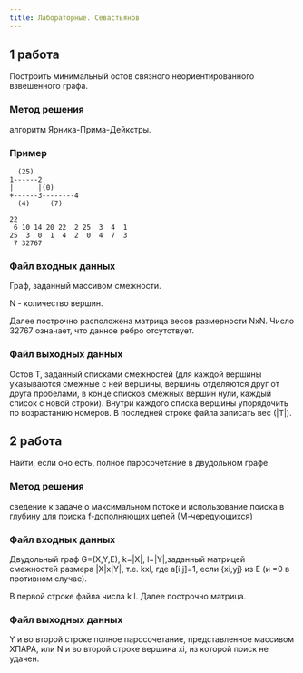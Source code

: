 ```yaml
---
title: Лабораторные. Севастьянов
---
```


## 1 работа

Построить минимальный остов связного неориентированного взвешенного графа.

### Метод решения

алгоритм Ярника-Прима-Дейкстры.

### Пример

```
  (25)
1------2
|      |(0)
+------3--------4
  (4)     (7)
```

```
22
 6 10 14 20 22  2 25  3  4  1
25  3  0  1  4  2  0  4  7  3
 7 32767
```

### Файл входных данных

Граф, заданный массивом смежности.

N - количество вершин.

Далее построчно расположена матрица весов размерности NxN. Число 32767 означает, что данное ребро отсутствует.

### Файл выходных данных

Остов T, заданный списками смежностей (для каждой вершины указываются смежные с ней вершины, вершины отделяются друг от друга пробелами, в конце списков смежных вершин нули, каждый список с новой строки). Внутри каждого списка вершины упорядочить по возрастанию номеров. В последней строке файла записать вес (\|T\|).

## 2 работа

Найти, если оно есть, полное паpосочетание в двудольном гpафе

### Метод решения

сведение к задаче о максимальном потоке и использование поиска в глубину для поиска f-дополняющих цепей (М-чеpедующихся)

### Файл входных данных

Двудольный граф  G=(X,Y,E),  k=|X|,  l=|Y|,заданный матрицей смежностей размера |X|x|Y|, т.е. kxl, где a[i,j]=1, если {xi,yj} из E (и =0 в противном случае).

В пеpвой стpоке файла числа k l. Далее постpочно матpица.

### Файл выходных данных

Y и во второй строке полное паросочетание, представленное массивом XПАРА, или N и во второй строке вершина xi, из которой поиск не удачен.